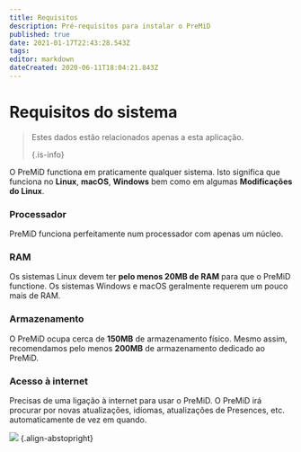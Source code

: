 ```yaml
---
title: Requisitos
description: Pré-requisitos para instalar o PreMiD
published: true
date: 2021-01-17T22:43:28.543Z
tags:
editor: markdown
dateCreated: 2020-06-11T18:04:21.843Z
---
```


# Requisitos do sistema

> Estes dados estão relacionados apenas a esta aplicação. 
> 
> {.is-info}

O PreMiD functiona em praticamente qualquer sistema. Isto significa que funciona no **Linux**, **macOS**, **Windows** bem como em algumas **Modificações do Linux**.

### Processador
PreMiD funciona perfeitamente num processador com apenas um núcleo.

### RAM
Os sistemas Linux devem ter **pelo menos 20MB de RAM** para que o PreMiD functione. Os sistemas Windows e macOS geralmente requerem um pouco mais de RAM.

### Armazenamento
O PreMiD ocupa cerca de **150MB** de armazenamento físico. Mesmo assim, recomendamos pelo menos **200MB** de armazenamento dedicado ao PreMiD.

### Acesso à internet
Precisas de uma ligação à internet para usar o PreMiD. O PreMiD irá procurar por novas atualizações, idiomas, atualizações de Presences, etc. automaticamente de vez em quando.

![](https://a.icons8.com/ViUXyjOj/f4tFww/svg.svg) {.align-abstopright}